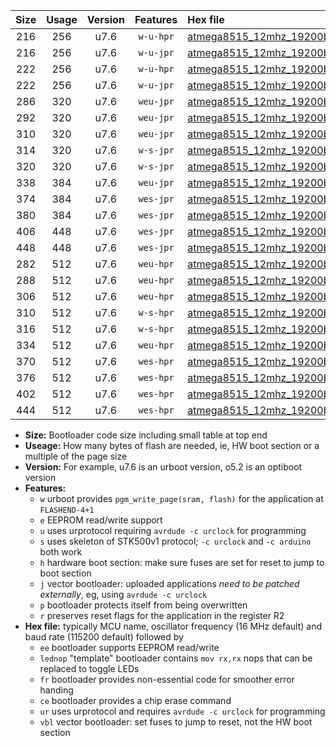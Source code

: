 |Size|Usage|Version|Features|Hex file|
|:-:|:-:|:-:|:-:|:--|
|216|256|u7.6|`w-u-hpr`|[atmega8515_12mhz_19200bps_ur.hex](https://raw.githubusercontent.com/stefanrueger/urboot/main//atmega8515_12mhz_19200bps_ur.hex)|
|216|256|u7.6|`w-u-jpr`|[atmega8515_12mhz_19200bps_ur_vbl.hex](https://raw.githubusercontent.com/stefanrueger/urboot/main//atmega8515_12mhz_19200bps_ur_vbl.hex)|
|222|256|u7.6|`w-u-hpr`|[atmega8515_12mhz_19200bps_lednop_ur.hex](https://raw.githubusercontent.com/stefanrueger/urboot/main//atmega8515_12mhz_19200bps_lednop_ur.hex)|
|222|256|u7.6|`w-u-jpr`|[atmega8515_12mhz_19200bps_lednop_ur_vbl.hex](https://raw.githubusercontent.com/stefanrueger/urboot/main//atmega8515_12mhz_19200bps_lednop_ur_vbl.hex)|
|286|320|u7.6|`weu-jpr`|[atmega8515_12mhz_19200bps_ee_ur_vbl.hex](https://raw.githubusercontent.com/stefanrueger/urboot/main//atmega8515_12mhz_19200bps_ee_ur_vbl.hex)|
|292|320|u7.6|`weu-jpr`|[atmega8515_12mhz_19200bps_ee_lednop_ur_vbl.hex](https://raw.githubusercontent.com/stefanrueger/urboot/main//atmega8515_12mhz_19200bps_ee_lednop_ur_vbl.hex)|
|310|320|u7.6|`weu-jpr`|[atmega8515_12mhz_19200bps_ee_lednop_fr_ur_vbl.hex](https://raw.githubusercontent.com/stefanrueger/urboot/main//atmega8515_12mhz_19200bps_ee_lednop_fr_ur_vbl.hex)|
|314|320|u7.6|`w-s-jpr`|[atmega8515_12mhz_19200bps_vbl.hex](https://raw.githubusercontent.com/stefanrueger/urboot/main//atmega8515_12mhz_19200bps_vbl.hex)|
|320|320|u7.6|`w-s-jpr`|[atmega8515_12mhz_19200bps_lednop_vbl.hex](https://raw.githubusercontent.com/stefanrueger/urboot/main//atmega8515_12mhz_19200bps_lednop_vbl.hex)|
|338|384|u7.6|`weu-jpr`|[atmega8515_12mhz_19200bps_ee_lednop_fr_ce_ur_vbl.hex](https://raw.githubusercontent.com/stefanrueger/urboot/main//atmega8515_12mhz_19200bps_ee_lednop_fr_ce_ur_vbl.hex)|
|374|384|u7.6|`wes-jpr`|[atmega8515_12mhz_19200bps_ee_vbl.hex](https://raw.githubusercontent.com/stefanrueger/urboot/main//atmega8515_12mhz_19200bps_ee_vbl.hex)|
|380|384|u7.6|`wes-jpr`|[atmega8515_12mhz_19200bps_ee_lednop_vbl.hex](https://raw.githubusercontent.com/stefanrueger/urboot/main//atmega8515_12mhz_19200bps_ee_lednop_vbl.hex)|
|406|448|u7.6|`wes-jpr`|[atmega8515_12mhz_19200bps_ee_lednop_fr_vbl.hex](https://raw.githubusercontent.com/stefanrueger/urboot/main//atmega8515_12mhz_19200bps_ee_lednop_fr_vbl.hex)|
|448|448|u7.6|`wes-jpr`|[atmega8515_12mhz_19200bps_ee_lednop_fr_ce_vbl.hex](https://raw.githubusercontent.com/stefanrueger/urboot/main//atmega8515_12mhz_19200bps_ee_lednop_fr_ce_vbl.hex)|
|282|512|u7.6|`weu-hpr`|[atmega8515_12mhz_19200bps_ee_ur.hex](https://raw.githubusercontent.com/stefanrueger/urboot/main//atmega8515_12mhz_19200bps_ee_ur.hex)|
|288|512|u7.6|`weu-hpr`|[atmega8515_12mhz_19200bps_ee_lednop_ur.hex](https://raw.githubusercontent.com/stefanrueger/urboot/main//atmega8515_12mhz_19200bps_ee_lednop_ur.hex)|
|306|512|u7.6|`weu-hpr`|[atmega8515_12mhz_19200bps_ee_lednop_fr_ur.hex](https://raw.githubusercontent.com/stefanrueger/urboot/main//atmega8515_12mhz_19200bps_ee_lednop_fr_ur.hex)|
|310|512|u7.6|`w-s-hpr`|[atmega8515_12mhz_19200bps.hex](https://raw.githubusercontent.com/stefanrueger/urboot/main//atmega8515_12mhz_19200bps.hex)|
|316|512|u7.6|`w-s-hpr`|[atmega8515_12mhz_19200bps_lednop.hex](https://raw.githubusercontent.com/stefanrueger/urboot/main//atmega8515_12mhz_19200bps_lednop.hex)|
|334|512|u7.6|`weu-hpr`|[atmega8515_12mhz_19200bps_ee_lednop_fr_ce_ur.hex](https://raw.githubusercontent.com/stefanrueger/urboot/main//atmega8515_12mhz_19200bps_ee_lednop_fr_ce_ur.hex)|
|370|512|u7.6|`wes-hpr`|[atmega8515_12mhz_19200bps_ee.hex](https://raw.githubusercontent.com/stefanrueger/urboot/main//atmega8515_12mhz_19200bps_ee.hex)|
|376|512|u7.6|`wes-hpr`|[atmega8515_12mhz_19200bps_ee_lednop.hex](https://raw.githubusercontent.com/stefanrueger/urboot/main//atmega8515_12mhz_19200bps_ee_lednop.hex)|
|402|512|u7.6|`wes-hpr`|[atmega8515_12mhz_19200bps_ee_lednop_fr.hex](https://raw.githubusercontent.com/stefanrueger/urboot/main//atmega8515_12mhz_19200bps_ee_lednop_fr.hex)|
|444|512|u7.6|`wes-hpr`|[atmega8515_12mhz_19200bps_ee_lednop_fr_ce.hex](https://raw.githubusercontent.com/stefanrueger/urboot/main//atmega8515_12mhz_19200bps_ee_lednop_fr_ce.hex)|

- **Size:** Bootloader code size including small table at top end
- **Useage:** How many bytes of flash are needed, ie, HW boot section or a multiple of the page size
- **Version:** For example, u7.6 is an urboot version, o5.2 is an optiboot version
- **Features:**
  + `w` urboot provides `pgm_write_page(sram, flash)` for the application at `FLASHEND-4+1`
  + `e` EEPROM read/write support
  + `u` uses urprotocol requiring `avrdude -c urclock` for programming
  + `s` uses skeleton of STK500v1 protocol; `-c urclock` and `-c arduino` both work
  + `h` hardware boot section: make sure fuses are set for reset to jump to boot section
  + `j` vector bootloader: uploaded applications *need to be patched externally*, eg, using `avrdude -c urclock`
  + `p` bootloader protects itself from being overwritten
  + `r` preserves reset flags for the application in the register R2
- **Hex file:** typically MCU name, oscillator frequency (16 MHz default) and baud rate (115200 default) followed by
  + `ee` bootloader supports EEPROM read/write
  + `lednop` "template" bootloader contains `mov rx,rx` nops that can be replaced to toggle LEDs
  + `fr` bootloader provides non-essential code for smoother error handing
  + `ce` bootloader provides a chip erase command
  + `ur` uses urprotocol and requires `avrdude -c urclock` for programming
  + `vbl` vector bootloader: set fuses to jump to reset, not the HW boot section
